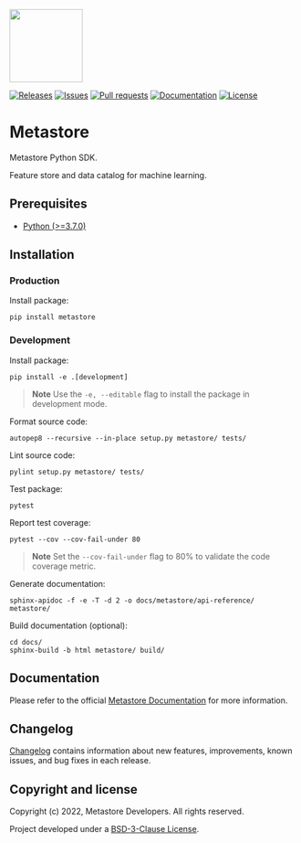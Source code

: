 <p align="left">
    <a href="https://github.com/metastore-developers/metastore" title="Metastore">
        <img src="https://metastore.readthedocs.io/en/latest/_static/logo.svg" width="128px"/>
    </a>
</p>

[![Releases](https://img.shields.io/github/v/release/metastore-developers/metastore?color=blue)](https://github.com/metastore-developers/metastore/releases)
[![Issues](https://img.shields.io/github/issues/metastore-developers/metastore?color=blue)](https://github.com/metastore-developers/metastore/issues)
[![Pull requests](https://img.shields.io/github/issues-pr/metastore-developers/metastore?color=blue)](https://github.com/metastore-developers/metastore/pulls)
[![Documentation](https://img.shields.io/badge/docs-latest-blue.svg)](https://metastore.readthedocs.io)
[![License](https://img.shields.io/pypi/l/metastore?color=blue)](https://metastore.readthedocs.io/en/latest/license.html)

# Metastore

Metastore Python SDK.

Feature store and data catalog for machine learning.

## Prerequisites

* [Python (>=3.7.0)](https://www.python.org)

## Installation

### Production

Install package:

```
pip install metastore
```

### Development

Install package:

```
pip install -e .[development]
```

> **Note** Use the `-e, --editable` flag to install the package in development mode.

Format source code:

```
autopep8 --recursive --in-place setup.py metastore/ tests/
```

Lint source code:

```
pylint setup.py metastore/ tests/
```

Test package:

```
pytest
```

Report test coverage:

```
pytest --cov --cov-fail-under 80
```

> **Note** Set the `--cov-fail-under` flag to 80% to validate the code coverage metric.

Generate documentation:

```
sphinx-apidoc -f -e -T -d 2 -o docs/metastore/api-reference/ metastore/
```

Build documentation (optional):

```
cd docs/
sphinx-build -b html metastore/ build/
```

## Documentation

Please refer to the official [Metastore Documentation](https://metastore.readthedocs.io) for more information.

## Changelog

[Changelog](https://metastore.readthedocs.io/en/latest/changelog.html) contains information about new features, improvements, known issues, and bug fixes in each release.

## Copyright and license

Copyright (c) 2022, Metastore Developers. All rights reserved.

Project developed under a [BSD-3-Clause License](https://metastore.readthedocs.io/en/latest/license.html).
